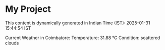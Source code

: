 # My Project

This content is dynamically generated in Indian Time (IST): 2025-01-31 15:44:54 IST


Current Weather in Coimbatore:
Temperature: 31.88 °C
Condition: scattered clouds
